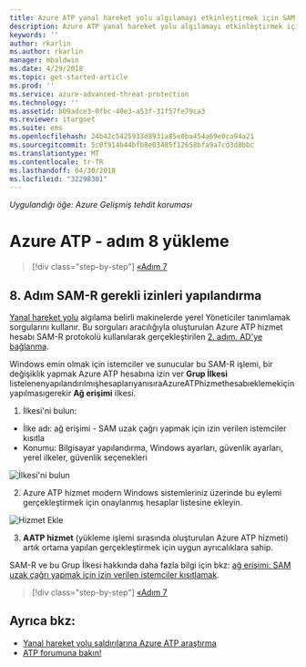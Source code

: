 ```yaml
---
title: Azure ATP yanal hareket yolu algılamayı etkinleştirmek için SAM-R yapılandırma | Microsoft Docs
description: Azure ATP yanal hareket yolu algılamayı etkinleştirmek için SAM-R yapılandırmayı açıklar
keywords: ''
author: rkarlin
ms.author: rkarlin
manager: mbaldwin
ms.date: 4/29/2018
ms.topic: get-started-article
ms.prod: ''
ms.service: azure-advanced-threat-protection
ms.technology: ''
ms.assetid: b09adce3-0fbc-40e3-a53f-31f57fe79ca3
ms.reviewer: itargoet
ms.suite: ems
ms.openlocfilehash: 24b42c5425933d8931a85e0ba454a69e0ca94a21
ms.sourcegitcommit: 5c0f914b44bfb8e03485f12658bfa9a7cd3d8bbc
ms.translationtype: MT
ms.contentlocale: tr-TR
ms.lasthandoff: 04/30/2018
ms.locfileid: "32298301"
---
```

*Uygulandığı öğe: Azure Gelişmiş tehdit koruması*

# <a name="install-azure-atp---step-8"></a>Azure ATP - adım 8 yükleme

>[!div class="step-by-step"]
[«Adım 7](install-atp-step7.md)

## <a name="step-8-configure-sam-r-required-permissions"></a>8. Adım SAM-R gerekli izinleri yapılandırma

[Yanal hareket yolu](use-case-lateral-movement-path.md) algılama belirli makinelerde yerel Yöneticiler tanımlamak sorgularını kullanır. Bu sorguları aracılığıyla oluşturulan Azure ATP hizmet hesabı SAM-R protokolü kullanılarak gerçekleştirilen [2. adım. AD'ye bağlanma](install-atp-step2.md).
 
Windows emin olmak için istemciler ve sunucular bu SAM-R işlemi, bir değişiklik yapmak Azure ATP hesabına izin ver **Grup İlkesi** listelenenyapılandırılmışhesaplarıyanısıraAzureATPhizmethesabıeklemekiçinyapılmasıgerekir **Ağ erişimi** ilkesi.

1. İlkesi'ni bulun:

 - İlke adı: ağ erişimi - SAM uzak çağrı yapmak için izin verilen istemciler kısıtla
 - Konumu: Bilgisayar yapılandırma, Windows ayarları, güvenlik ayarları, yerel ilkeler, güvenlik seçenekleri
  
  ![İlkesi'ni bulun](./media/samr-policy-location.png)

2. Azure ATP hizmet modern Windows sistemleriniz üzerinde bu eylemi gerçekleştirmek için onaylanmış hesaplar listesine ekleyin.
 
  ![Hizmet Ekle](./media/samr-add-service.png)

3. **AATP hizmet** (yükleme işlemi sırasında oluşturulan Azure ATP hizmeti) artık ortama yapılan gerçekleştirmek için uygun ayrıcalıklara sahip.

SAM-R ve bu Grup İlkesi hakkında daha fazla bilgi için bkz: [ağ erişimi: SAM uzak çağrı yapmak için izin verilen istemciler kısıtlamak](https://docs.microsoft.com/windows/security/threat-protection/security-policy-settings/network-access-restrict-clients-allowed-to-make-remote-sam-calls).


>[!div class="step-by-step"]
[«Adım 7](install-atp-step7.md)



## <a name="see-also"></a>Ayrıca bkz:
- [Yanal hareket yolu saldırılarına Azure ATP araştırma](use-case-lateral-movement-path.md)
- [ATP forumuna bakın!](https://aka.ms/azureatpcommunity)